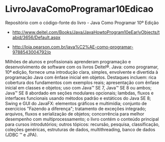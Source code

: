 # LivroJavaComoProgramar10Edicao
Repositório com o código-fonte do livro - Java Como Programar 10º Edição

* http://www.deitel.com/Books/Java/JavaHowtoProgram10eEarlyObjects/tabid/3656/Default.aspx

* http://loja.pearson.com.br/java%C2%AE-como-programar-9788543004792/p


Milhões de alunos e profissionais aprenderam programação e desenvolvimento de 
software com os livros Deitel®. Java: como programar, 10ª edição, fornece uma 
introdução clara, simples, envolvente e divertida à programação Java com ênfase 
inicial em objetos. Destaques incluem: rica cobertura dos fundamentos com exemplos 
reais; apresentação com ênfase inicial em classes e objetos; uso com Java™ SE 7, 
Java™ SE 8 ou ambos; Java™ SE 8 abordado em seções modulares opcionais; lambdas, 
fluxos e interfaces funcionais usando métodos padrão e estáticos do Java SE 8; 
Swing e GUI do JavaFX: elementos gráficos e multimídia; conjunto de exercícios 
"Fazendo a diferença"; tratamento de exceções integrado; arquivos, fluxos e 
serialização de objetos; concorrência para melhor desempenho com multiprocessamento; 
o livro contém o conteúdo principal para cursos introdutórios; outros tópicos: 
recursão, pesquisa, classificação, coleções genéricas, estruturas de dados, 
multithreading, banco de dados (JDBC ™ e JPA).